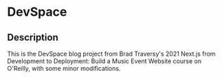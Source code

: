 # DevSpace

## Description

This is the DevSpace blog project from Brad Traversy's 2021 Next.js from Development to Deployment: Build a Music Event Website course on O'Reilly, with some minor modifications.
